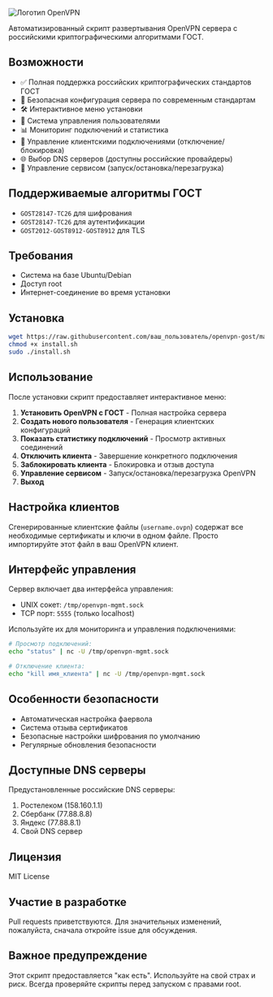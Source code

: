 ![Логотип OpenVPN](https://openvpn.net/wp-content/uploads/2013/10/openvpn_logo.png)

Автоматизированный скрипт развертывания OpenVPN сервера с российскими криптографическими алгоритмами ГОСТ.

## Возможности

- ✅ Полная поддержка российских криптографических стандартов ГОСТ
- 🔐 Безопасная конфигурация сервера по современным стандартам
- 🛠️ Интерактивное меню установки
- 👥 Система управления пользователями
- 📊 Мониторинг подключений и статистика
- 🔌 Управление клиентскими подключениями (отключение/блокировка)
- 🌐 Выбор DNS серверов (доступны российские провайдеры)
- 🔄 Управление сервисом (запуск/остановка/перезагрузка)

## Поддерживаемые алгоритмы ГОСТ

- `GOST28147-TC26` для шифрования
- `GOST28147-TC26` для аутентификации
- `GOST2012-GOST8912-GOST8912` для TLS

## Требования

- Система на базе Ubuntu/Debian
- Доступ root
- Интернет-соединение во время установки

## Установка

```bash
wget https://raw.githubusercontent.com/ваш_пользователь/openvpn-gost/main/install.sh
chmod +x install.sh
sudo ./install.sh
```

## Использование

После установки скрипт предоставляет интерактивное меню:

1. **Установить OpenVPN с ГОСТ** - Полная настройка сервера
2. **Создать нового пользователя** - Генерация клиентских конфигураций
3. **Показать статистику подключений** - Просмотр активных соединений
4. **Отключить клиента** - Завершение конкретного подключения
5. **Заблокировать клиента** - Блокировка и отзыв доступа
6. **Управление сервисом** - Запуск/остановка/перезагрузка OpenVPN
7. **Выход**

## Настройка клиентов

Сгенерированные клиентские файлы (`username.ovpn`) содержат все необходимые сертификаты и ключи в одном файле. Просто импортируйте этот файл в ваш OpenVPN клиент.

## Интерфейс управления

Сервер включает два интерфейса управления:
- UNIX сокет: `/tmp/openvpn-mgmt.sock`
- TCP порт: `5555` (только localhost)

Используйте их для мониторинга и управления подключениями:
```bash
# Просмотр подключений:
echo "status" | nc -U /tmp/openvpn-mgmt.sock

# Отключение клиента:
echo "kill имя_клиента" | nc -U /tmp/openvpn-mgmt.sock
```

## Особенности безопасности

- Автоматическая настройка фаервола
- Система отзыва сертификатов
- Безопасные настройки шифрования по умолчанию
- Регулярные обновления безопасности

## Доступные DNS серверы

Предустановленные российские DNS серверы:
1. Ростелеком (158.160.1.1)
2. Сбербанк (77.88.8.8)
3. Яндекс (77.88.8.1)
4. Свой DNS сервер

## Лицензия

MIT License

## Участие в разработке

Pull requests приветствуются. Для значительных изменений, пожалуйста, сначала откройте issue для обсуждения.

## Важное предупреждение

Этот скрипт предоставляется "как есть". Используйте на свой страх и риск. Всегда проверяйте скрипты перед запуском с правами root.
